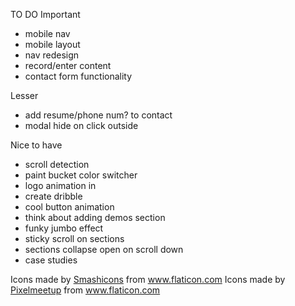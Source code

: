 TO DO
Important
* mobile nav
* mobile layout
* nav redesign
* record/enter content
* contact form functionality

Lesser
* add resume/phone num? to contact
* modal hide on click outside

Nice to have
* scroll detection
* paint bucket color switcher
* logo animation in
* create dribble
* cool button animation
* think about adding demos section
* funky jumbo effect
* sticky scroll on sections
* sections collapse open on scroll down
* case studies



Icons made by <a href="https://www.flaticon.com/authors/smashicons" title="Smashicons">Smashicons</a> from <a href="https://www.flaticon.com/" title="Flaticon"> www.flaticon.com</a>
Icons made by <a href="https://www.flaticon.com/authors/pixelmeetup" title="Pixelmeetup">Pixelmeetup</a> from <a href="https://www.flaticon.com/" title="Flaticon"> www.flaticon.com</a>